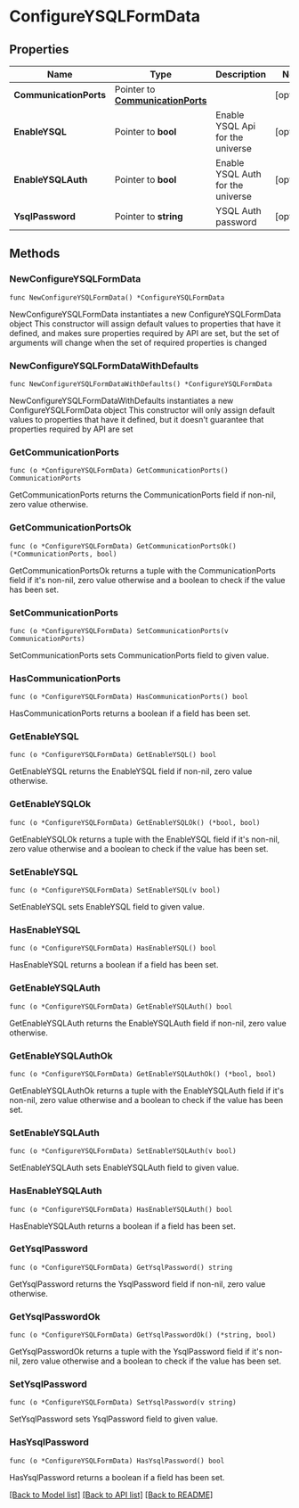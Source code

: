 # ConfigureYSQLFormData

## Properties

Name | Type | Description | Notes
------------ | ------------- | ------------- | -------------
**CommunicationPorts** | Pointer to [**CommunicationPorts**](CommunicationPorts.md) |  | [optional] 
**EnableYSQL** | Pointer to **bool** | Enable YSQL Api for the universe | [optional] 
**EnableYSQLAuth** | Pointer to **bool** | Enable YSQL Auth for the universe | [optional] 
**YsqlPassword** | Pointer to **string** | YSQL Auth password | [optional] 

## Methods

### NewConfigureYSQLFormData

`func NewConfigureYSQLFormData() *ConfigureYSQLFormData`

NewConfigureYSQLFormData instantiates a new ConfigureYSQLFormData object
This constructor will assign default values to properties that have it defined,
and makes sure properties required by API are set, but the set of arguments
will change when the set of required properties is changed

### NewConfigureYSQLFormDataWithDefaults

`func NewConfigureYSQLFormDataWithDefaults() *ConfigureYSQLFormData`

NewConfigureYSQLFormDataWithDefaults instantiates a new ConfigureYSQLFormData object
This constructor will only assign default values to properties that have it defined,
but it doesn't guarantee that properties required by API are set

### GetCommunicationPorts

`func (o *ConfigureYSQLFormData) GetCommunicationPorts() CommunicationPorts`

GetCommunicationPorts returns the CommunicationPorts field if non-nil, zero value otherwise.

### GetCommunicationPortsOk

`func (o *ConfigureYSQLFormData) GetCommunicationPortsOk() (*CommunicationPorts, bool)`

GetCommunicationPortsOk returns a tuple with the CommunicationPorts field if it's non-nil, zero value otherwise
and a boolean to check if the value has been set.

### SetCommunicationPorts

`func (o *ConfigureYSQLFormData) SetCommunicationPorts(v CommunicationPorts)`

SetCommunicationPorts sets CommunicationPorts field to given value.

### HasCommunicationPorts

`func (o *ConfigureYSQLFormData) HasCommunicationPorts() bool`

HasCommunicationPorts returns a boolean if a field has been set.

### GetEnableYSQL

`func (o *ConfigureYSQLFormData) GetEnableYSQL() bool`

GetEnableYSQL returns the EnableYSQL field if non-nil, zero value otherwise.

### GetEnableYSQLOk

`func (o *ConfigureYSQLFormData) GetEnableYSQLOk() (*bool, bool)`

GetEnableYSQLOk returns a tuple with the EnableYSQL field if it's non-nil, zero value otherwise
and a boolean to check if the value has been set.

### SetEnableYSQL

`func (o *ConfigureYSQLFormData) SetEnableYSQL(v bool)`

SetEnableYSQL sets EnableYSQL field to given value.

### HasEnableYSQL

`func (o *ConfigureYSQLFormData) HasEnableYSQL() bool`

HasEnableYSQL returns a boolean if a field has been set.

### GetEnableYSQLAuth

`func (o *ConfigureYSQLFormData) GetEnableYSQLAuth() bool`

GetEnableYSQLAuth returns the EnableYSQLAuth field if non-nil, zero value otherwise.

### GetEnableYSQLAuthOk

`func (o *ConfigureYSQLFormData) GetEnableYSQLAuthOk() (*bool, bool)`

GetEnableYSQLAuthOk returns a tuple with the EnableYSQLAuth field if it's non-nil, zero value otherwise
and a boolean to check if the value has been set.

### SetEnableYSQLAuth

`func (o *ConfigureYSQLFormData) SetEnableYSQLAuth(v bool)`

SetEnableYSQLAuth sets EnableYSQLAuth field to given value.

### HasEnableYSQLAuth

`func (o *ConfigureYSQLFormData) HasEnableYSQLAuth() bool`

HasEnableYSQLAuth returns a boolean if a field has been set.

### GetYsqlPassword

`func (o *ConfigureYSQLFormData) GetYsqlPassword() string`

GetYsqlPassword returns the YsqlPassword field if non-nil, zero value otherwise.

### GetYsqlPasswordOk

`func (o *ConfigureYSQLFormData) GetYsqlPasswordOk() (*string, bool)`

GetYsqlPasswordOk returns a tuple with the YsqlPassword field if it's non-nil, zero value otherwise
and a boolean to check if the value has been set.

### SetYsqlPassword

`func (o *ConfigureYSQLFormData) SetYsqlPassword(v string)`

SetYsqlPassword sets YsqlPassword field to given value.

### HasYsqlPassword

`func (o *ConfigureYSQLFormData) HasYsqlPassword() bool`

HasYsqlPassword returns a boolean if a field has been set.


[[Back to Model list]](../README.md#documentation-for-models) [[Back to API list]](../README.md#documentation-for-api-endpoints) [[Back to README]](../README.md)


